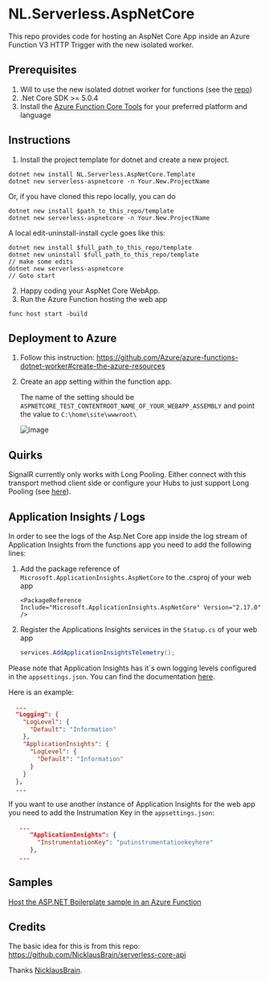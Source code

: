 # NL.Serverless.AspNetCore
This repo provides code for hosting an AspNet Core App inside an Azure Function V3 HTTP Trigger with the new isolated worker.

## Prerequisites
1. Will to use the new isolated dotnet worker for functions (see the [repo](https://github.com/Azure/azure-functions-dotnet-worker))
1. .Net Core SDK >= 5.0.4
1. Install the [Azure Function Core Tools](https://learn.microsoft.com/en-us/azure/azure-functions/functions-run-local) for your preferred platform and language

## Instructions
1. Install the project template for dotnet and create a new project.
```
dotnet new install NL.Serverless.AspNetCore.Template
dotnet new serverless-aspnetcore -n Your.New.ProjectName
```
   Or, if you have cloned this repo locally, you can do
```
dotnet new install $path_to_this_repo/template
dotnet new serverless-aspnetcore -n Your.New.ProjectName
```
   A local edit-uninstall-install cycle goes like this:
```
dotnet new install $full_path_to_this_repo/template
dotnet new uninstall $full_path_to_this_repo/template
// make some edits
dotnet new serverless-aspnetcore
// Goto start
```

2. Happy coding your AspNet Core WebApp.
3. Run the Azure Function hosting the web app
```
func host start -build
```

## Deployment to Azure
1. Follow this instruction: https://github.com/Azure/azure-functions-dotnet-worker#create-the-azure-resources
2. Create an app setting within the function app.
   
   The name of the setting should be ``ASPNETCORE_TEST_CONTENTROOT_NAME_OF_YOUR_WEBAPP_ASSEMBLY`` and point the value to ``C:\home\site\wwwroot\``
   
   ![image](https://user-images.githubusercontent.com/6589385/131023539-7bb32c8d-4f47-4998-bf40-572299fc4836.png)


## Quirks
SignalR currently only works with Long Pooling.
Either connect with this transport method client side or configure your Hubs to just support Long Pooling (see [here](https://docs.microsoft.com/de-de/aspnet/core/signalr/configuration?view=aspnetcore-5.0&tabs=dotnet#advanced-http-configuration-options)).

## Application Insights / Logs
In order to see the logs of the Asp.Net Core app inside the log stream of Application Insights from the functions app you need to add the following lines:

1. Add the package reference of ``Microsoft.ApplicationInsights.AspNetCore`` to the .csproj of your web app
   
   ``<PackageReference Include="Microsoft.ApplicationInsights.AspNetCore" Version="2.17.0" />``

1. Register the Applications Insights services in the ``Statup.cs`` of your web app
   ```csharp
   services.AddApplicationInsightsTelemetry();
   ```

Please note that Application Insights has it´s own logging levels configured in the ``appsettings.json``. You can find the documentation [here](https://docs.microsoft.com/en-us/azure/azure-monitor/app/ilogger#control-logging-level).

Here is an example: 
```json
  ...
  "Logging": {
    "LogLevel": {
      "Default": "Information"
    },
    "ApplicationInsights": {
      "LogLevel": {
        "Default": "Information"
      }
    }
  },
  ...
```

If you want to use another instance of Application Insights for the web app you need to add the Instrumation Key in the ``appsettings.json``:
```json
   ...
      "ApplicationInsights": {
        "InstrumentationKey": "putinstrumentationkeyhere"
      },
   ...
```

## Samples
[Host the ASP.NET Boilerplate sample in an Azure Function](samples/ASP.NET%20Boilerplate)

## Credits
The basic idea for this is from this repo:
https://github.com/NicklausBrain/serverless-core-api

Thanks <a href="https://github.com/NicklausBrain">NicklausBrain</a>.
